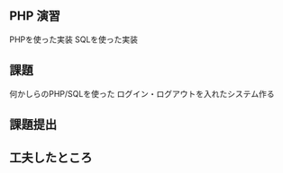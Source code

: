 ## PHP 演習
PHPを使った実装
SQLを使った実装

## 課題
何かしらのPHP/SQLを使った
ログイン・ログアウトを入れたシステム作る

## 課題提出

## 工夫したところ











